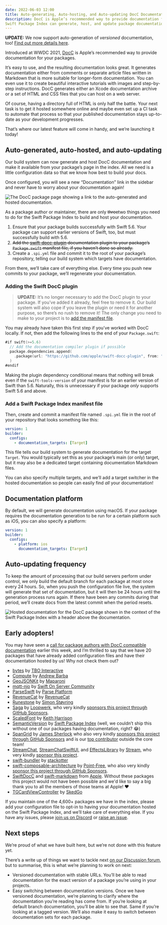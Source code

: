 ```yaml
---
date: 2022-06-03 12:00
title: Auto-generating, Auto-hosting, and Auto-updating DocC Documentation
description: DocC is Apple’s recommended way to provide documentation for your packages, and launching today, the
Swift Package Index can generate, host, and update package documentation for any package in the index!
---
```


**UPDATE:** We now support auto-generation of *versioned* documentation, too! [Find out more details here](https://blog.swiftpackageindex.com/posts/versioned-docc-documentation/).

Introduced at WWDC 2021, [DocC](https://developer.apple.com/documentation/docc) is Apple’s recommended way to provide documentation for your packages.

It’s easy to use, and the resulting documentation looks great. It generates documentation either from comments or separate article files written in Markdown that is more suitable for longer-form documentation. You can even use it to create beautiful interactive tutorials with images and step-by-step instructions. DocC generates either an Xcode documentation archive or a set of HTML and CSS files that you can host on a web server.

Of course, having a directory full of HTML is only half the battle. Your next task is to get it hosted somewhere online and maybe even set up a CI task to automate that process so that your published documentation stays up-to-date as your development progresses.

That’s where our latest feature will come in handy, and we’re launching it today!

## Auto-generated, auto-hosted, and auto-updating

Our build system can now generate and host DocC documentation and make it available from your package’s page in the index. All we need is a little configuration data so that we know how best to build your docs.

Once configured, you will see a new “Documentation” link in the sidebar and never have to worry about your documentation again!

<picture class="shadow">
  <source srcset="/images/documentation-menu-link~dark.png" media="(prefers-color-scheme: dark)">
  <img src="/images/documentation-menu-link~light.png" alt="The DocC package page showing a link to the auto-generated and hosted documentation.">
</picture>

As a package author or maintainer, there are only ~~three~~two things you need to do for the Swift Package Index to build and host your documentation.

1. Ensure that your package builds successfully with Swift 5.6. Your package can support earlier versions of Swift, too, but must successfully build with 5.6.
2. ~~Add the [swift-docc-plugin](https://github.com/apple/swift-docc-plugin) documentation plugin to your package’s `Package.swift` manifest file, if you haven’t done so already.~~
3. Create a `.spi.yml` file and commit it to the root of your package’s repository, telling our build system which targets have documentation.

From there, we’ll take care of everything else. Every time you push new commits to your package, we’ll regenerate your documentation.

<h3 id="adding-the-docc-plugin">Adding the Swift DocC plugin</h3>

> **UPDATE:** It’s no longer necessary to add the DocC plugin to your package. If you’ve added it already, feel free to remove it. Our build system will also cope if you leave the plugin or need it for another purpose, so there’s no rush to remove it! The only change you need to make to your project is to [add the manifest file](#add-a-spi-manifest).

You may already have taken this first step if you’ve worked with DocC locally. If not, then add the following lines to the end of your `Package.swift`:

```swift
#if swift(>=5.6)
  // Add the documentation compiler plugin if possible
  package.dependencies.append(
    .package(url: "https://github.com/apple/swift-docc-plugin", from: "1.0.0")
  )
#endif
```

Making the plugin dependency conditional means that nothing will break even if the `swift-tools-version` of your manifest is for an earlier version of Swift than 5.6. Naturally, this is unnecessary if your package _only_ supports Swift 5.6 and above.

<h3 id="add-a-spi-manifest">Add a Swift Package Index manifest file</h3>

Then, create and commit a manifest file named `.spi.yml` file in the root of your repository that looks something like this:

```yaml
version: 1
builder:
  configs:
    - documentation_targets: [Target]
```

This file tells our build system to generate documentation for the target `Target`. You would typically set this as your package’s main (or only) target, but it may also be a dedicated target containing documentation Markdown files.

You can also specify multiple targets, and we’ll add a target switcher in the hosted documentation so people can easily find _all_ your documentation!

## Documentation platform

By default, we will generate documentation using macOS. If your package requires the documentation generation to be run for a certain platform such as iOS, you can also specify a platform:

```yaml
version: 1
builder:
  configs:
    - platform: ios
      documentation_targets: [Target]
```

## Auto-updating frequency

To keep the amount of processing that our build servers perform under control, we only build the default branch for each package at most once every 24 hours. So, when you push the configuration file live, the system will generate that set of documentation, but it will then be 24 hours until the generation process runs again. If there have been any commits during that period, we’ll create docs from the latest commit when the period resets.

<picture class="shadow">
  <source srcset="/images/hosted-docc-documentation~dark.png" media="(prefers-color-scheme: dark)">
  <img src="/images/hosted-docc-documentation~light.png" alt="Hosted documentation for the DocC package shown in the context of the Swift Package Index with a header above the documentation.">
</picture>

## Early adopters!

You may have seen a [call for package authors with DocC compatible documentation](https://twitter.com/SwiftPackages/status/1531299947462676480) earlier this week, and I’m thrilled to say that we have 20 packages that have already added configuration files and have their documentation hosted by us! Why not check them out?

- [bytes](https://swiftpackageindex.com/tbointeractive/bytes) by [TBO Interactive](https://swiftpackageindex.com/tbointeractive)
- [Compute](https://swiftpackageindex.com/AndrewBarba/swift-compute-runtime) by [Andrew Barba](https://swiftpackageindex.com/AndrewBarba)
- [GeoJSONKit](https://swiftpackageindex.com/maparoni/GeoJSONKit) by [Maparoni](https://swiftpackageindex.com/maparoni)
- [mqtt-nio](https://swiftpackageindex.com/swift-server-community/mqtt-nio) by [Swift On Server Community](https://swiftpackageindex.com/swift-server-community)
- [ParseSwift](https://swiftpackageindex.com/parse-community/Parse-Swift) by [Parse Platform](https://swiftpackageindex.com/parse-community)
- [RevenueCat](https://swiftpackageindex.com/RevenueCat/purchases-ios) by [RevenueCat](https://swiftpackageindex.com/RevenueCat)
- [Runestone](https://swiftpackageindex.com/simonbs/Runestone) by [Simon Støvring](https://swiftpackageindex.com/simonbs)
- [Saga](https://swiftpackageindex.com/loopwerk/Saga) by [Loopwerk](https://swiftpackageindex.com/loopwerk), who very kindly [sponsors this project through GitHub Sponsors](https://github.com/sponsors/SwiftPackageIndex).
- [ScaledFont](https://swiftpackageindex.com/kharrison/ScaledFont) by [Keith Harrison](https://swiftpackageindex.com/kharrison)
- [SemanticVersion](https://swiftpackageindex.com/SwiftPackageIndex/SemanticVersion) by [Swift Package Index](https://swiftpackageindex.com/SwiftPackageIndex) (well, we couldn’t ship this without one of our packages having documentation, right? 😂)
- [SpanGrid](https://swiftpackageindex.com/sherlouk/SpanGrid) by [James Sherlock](https://swiftpackageindex.com/sherlouk) who also very kindly [sponsors this project through GitHub Sponsors](https://github.com/sponsors/SwiftPackageIndex) and is our [top contributor](https://github.com/SwiftPackageIndex/SwiftPackageIndex-Server/graphs/contributors) outside the core team!
- [StreamChat](https://swiftpackageindex.com/GetStream/stream-chat-swift), [StreamChatSwiftUI](https://swiftpackageindex.com/GetStream/stream-chat-swiftui), and [EffectsLibrary](https://swiftpackageindex.com/GetStream/effects-library) by [Stream](https://swiftpackageindex.com/GetStream), who very kindly [sponsor this project](https://github.com/SwiftPackageIndex/SwiftPackageIndex-Server#corporate-sponsors).
- [swift-bundler](https://swiftpackageindex.com/stackotter/swift-bundler) by [stackotter](https://swiftpackageindex.com/stackotter)
- [swift-composable-architecture](https://swiftpackageindex.com/pointfreeco/swift-composable-architecture) by [Point-Free](https://swiftpackageindex.com/pointfreeco), who also very kindly [sponsor this project through GitHub Sponsors](https://github.com/sponsors/SwiftPackageIndex).
- [SwiftDocC](https://swiftpackageindex.com/apple/swift-docc) and [swift-markdown](https://swiftpackageindex.com/apple/swift-markdown) from [Apple](https://swiftpackageindex.com/apple). Without these packages this project would not have been possible and we'd like to say a big thank you to all the members of those teams at Apple! ❤️
- [TGCardViewController](https://swiftpackageindex.com/skedgo/TGCardViewController) by [SkedGo](https://swiftpackageindex.com/skedgo)

If you maintain one of the 4,600+ packages we have in the index, please add your configuration file to opt-in to having your documentation hosted on the Swift Package Index, and we’ll take care of everything else. If you have any issues, please [join us on Discord](https://discord.gg/vQRb6KkYRw) or [raise an issue](https://github.com/SwiftPackageIndex/SwiftPackageIndex-Server/issues/new/choose).

## Next steps

We’re proud of what we have built here, but we’re not done with this feature yet.

There’s a write up of things we want to tackle next [on our Discussion forum](https://github.com/SwiftPackageIndex/SwiftPackageIndex-Server/discussions/1590#discussioncomment-2784226), but to summarise, this is what we’re planning to work on next:

- Versioned documentation with stable URLs. You’ll be able to read documentation for the exact version of a package you’re using in your projects.
- Easy switching between documentation versions. Once we have versioned documentation, we’re planning to clarify where the documentation you’re reading has come from. If you’re looking at default branch documentation, you’ll be able to see that. Same if you’re looking at a tagged version. We’ll also make it easy to switch between documentation sets for each package.
